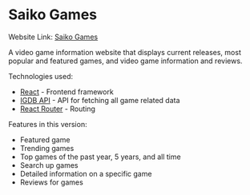 # Saiko Games

Website Link: [Saiko Games](https://saiko-games.netlify.app/)

A video game information website that displays current releases, most popular and featured games, and video game information and reviews.

Technologies used:

- [React](https://reactjs.org/) - Frontend framework
- [IGDB API](https://www.igdb.com/api) - API for fetching all game related data
- [React Router](https://reactrouter.com/) - Routing

Features in this version:

- Featured game
- Trending games
- Top games of the past year, 5 years, and all time
- Search up games
- Detailed information on a specific game
- Reviews for games
